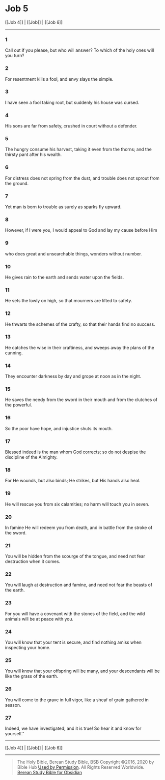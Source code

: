 # Job 5

[[Job 4]] | [[Job]] | [[Job 6]]

---

### 1
Call out if you please, but who will answer? To which of the holy ones will you turn?

### 2
For resentment kills a fool, and envy slays the simple.

### 3
I have seen a fool taking root, but suddenly his house was cursed.

### 4
His sons are far from safety, crushed in court without a defender.

### 5
The hungry consume his harvest, taking it even from the thorns; and the thirsty pant after his wealth.

### 6
For distress does not spring from the dust, and trouble does not sprout from the ground.

### 7
Yet man is born to trouble as surely as sparks fly upward.

### 8
However, if I were you, I would appeal to God and lay my cause before Him

### 9
who does great and unsearchable things, wonders without number.

### 10
He gives rain to the earth and sends water upon the fields.

### 11
He sets the lowly on high, so that mourners are lifted to safety.

### 12
He thwarts the schemes of the crafty, so that their hands find no success.

### 13
He catches the wise in their craftiness, and sweeps away the plans of the cunning.

### 14
They encounter darkness by day and grope at noon as in the night.

### 15
He saves the needy from the sword in their mouth and from the clutches of the powerful.

### 16
So the poor have hope, and injustice shuts its mouth.

### 17
Blessed indeed is the man whom God corrects; so do not despise the discipline of the Almighty.

### 18
For He wounds, but also binds; He strikes, but His hands also heal.

### 19
He will rescue you from six calamities; no harm will touch you in seven.

### 20
In famine He will redeem you from death, and in battle from the stroke of the sword.

### 21
You will be hidden from the scourge of the tongue, and need not fear destruction when it comes.

### 22
You will laugh at destruction and famine, and need not fear the beasts of the earth.

### 23
For you will have a covenant with the stones of the field, and the wild animals will be at peace with you.

### 24
You will know that your tent is secure, and find nothing amiss when inspecting your home.

### 25
You will know that your offspring will be many, and your descendants will be like the grass of the earth.

### 26
You will come to the grave in full vigor, like a sheaf of grain gathered in season.

### 27
Indeed, we have investigated, and it is true! So hear it and know for yourself."

---

[[Job 4]] | [[Job]] | [[Job 6]]

---

> The Holy Bible, Berean Study Bible, BSB
> Copyright &copy;2016, 2020 by Bible Hub
> [Used by Permission](https://berean.bible/terms.htm). All Rights Reserved Worldwide.
> [Berean Study Bible for Obsidian](https://github.com/gapmiss/berean-study-bible-for-obsidian)

